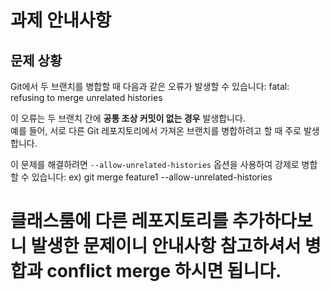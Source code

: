 # 과제 안내사항

## 문제 상황
Git에서 두 브랜치를 병합할 때 다음과 같은 오류가 발생할 수 있습니다: fatal: refusing to merge unrelated histories

이 오류는 두 브랜치 간에 **공통 조상 커밋이 없는 경우** 발생합니다.  
예를 들어, 서로 다른 Git 레포지토리에서 가져온 브랜치를 병합하려고 할 때 주로 발생합니다.

이 문제를 해결하려면 `--allow-unrelated-histories` 옵션을 사용하여 강제로 병합할 수 있습니다:
ex) git merge feature1 --allow-unrelated-histories

클래스룸에 다른 레포지토리를 추가하다보니 발생한 문제이니 안내사항 참고하셔서 병합과 conflict merge 하시면 됩니다.
=======